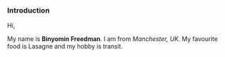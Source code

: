 ### Introduction

Hi,

My name is **Binyomin Freedman**.
I am from _Manchester, UK_.
My favourite food is Lasagne and my hobby is transit.
